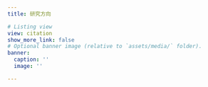 ```yaml
---
title: 研究方向

# Listing view
view: citation
show_more_link: false
# Optional banner image (relative to `assets/media/` folder).
banner:
  caption: ''
  image: ''

---
```

